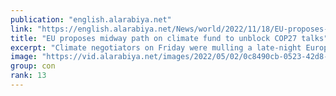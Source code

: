 ```yaml
---
publication: "english.alarabiya.net"
link: "https://english.alarabiya.net/News/world/2022/11/18/EU-proposes-midway-path-on-climate-fund-to-unblock-COP27-talks"
title: "EU proposes midway path on climate fund to unblock COP27 talks"
excerpt: "Climate negotiators on Friday were mulling a late-night European Union proposal aimed at resolving a stubborn impasse over financing for countries hit by"
image: "https://vid.alarabiya.net/images/2022/05/02/0c8490cb-0523-42d8-a981-08b27dd1eed7/0c8490cb-0523-42d8-a981-08b27dd1eed7_16x9_600x338.JPG"
group: con
rank: 13
---
```

